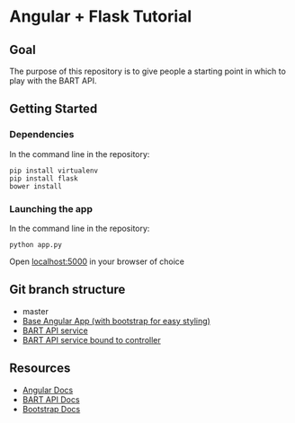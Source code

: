 # Angular + Flask Tutorial

## Goal

The purpose of this repository is to give people a starting point in which to play with the BART API.
## Getting Started

### Dependencies
In the command line in the repository:

```
pip install virtualenv
pip install flask
bower install
```

### Launching the app

In the command line in the repository:
```
python app.py
```

Open [localhost:5000](http://localhost:5000) in your browser of choice

## Git branch structure
 - master  
 - [Base Angular App (with bootstrap for easy styling)](https://github.com/HarleyKwyn/angular-flask/tree/base-app)
 - [BART API service](https://github.com/HarleyKwyn/angular-flask/tree/bart-service)
 - [BART API service bound to controller](https://github.com/HarleyKwyn/angular-flask/tree/bart-service-and-controller)


## Resources

 - [Angular Docs](https://docs.angularjs.org/api)
 - [BART API Docs](http://api.bart.gov/docs/overview/index.aspx)
 - [Bootstrap Docs](http://getbootstrap.com/)
